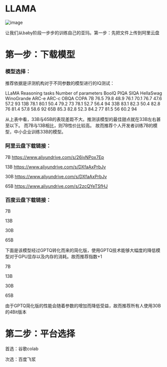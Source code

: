 # LLAMA
![image](https://user-images.githubusercontent.com/25265905/223897329-dbda8500-f39c-474a-a608-c93fe0b56bb6.png)


让我们从baby阶段一步步的训练自己的亚玛。第一步：先把文件上传到阿里云盘


# 第一步：下载模型
### 模型选择：
推荐依据是评测机构对于不同参数的模型进行的IQ测试：

LLaMA	Reasoning tasks
Number of parameters	BoolQ	PIQA	SIQA	HellaSwag	WinoGrande	ARC-e	ARC-c	OBQA	COPA
7B	76.5	79.8	48.9	76.1	70.1	76.7	47.6	57.2	93
13B	78.1	80.1	50.4	79.2	73	78.1	52.7	56.4	94
33B	83.1	82.3	50.4	82.8	76	81.4	57.8	58.6	92
65B	85.3	82.8	52.3	84.2	77	81.5	56	60.2	94

从上表中看，33B与65B的表现差距不大。推测该模型的最佳甜点就在33B左右甚至以下。
而7B与13B相比，则7B性价比较高。
故而推荐个人开发者训练7B的模型，中小企业训练33B的模型。

### 阿里云盘下载链接：
7B https://www.aliyundrive.com/s/26jvNPox7Ep

13B https://www.aliyundrive.com/s/DXfaAxPrbJv

30B https://www.aliyundrive.com/s/DXfaAxPrbJv

65B https://www.aliyundrive.com/s/2zcQYeTSfHJ

### 百度云盘下载链接：
7B 

13B

30B

65B

下面是该模型经过GPTQ转化而来的简化版，使用GPTQ技术能够大幅度的降低模型对于GPU显存以及内存的消耗。故而推荐指数+1

7B 

13B

30B 

65B

由于GPTQ简化版的性能会随着参数的增加而降低受益，故而推荐所有人使用30B的4Bit版本

# 第二步：平台选择

首选：谷歌colab

次选：百度飞浆

